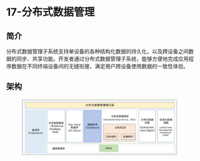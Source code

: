 # 17-分布式数据管理

## 简介

分布式数据管理子系统支持单设备的各种结构化数据的持久化，以及跨设备之间数据的同步、共享功能。开发者通过分布式数据管理子系统，能够方便地完成应用程序数据在不同终端设备间的无缝衔接，满足用户跨设备使用数据的一致性体验。

## 架构

<figure><img src=".gitbook/assets/image (66).png" alt=""><figcaption></figcaption></figure>

